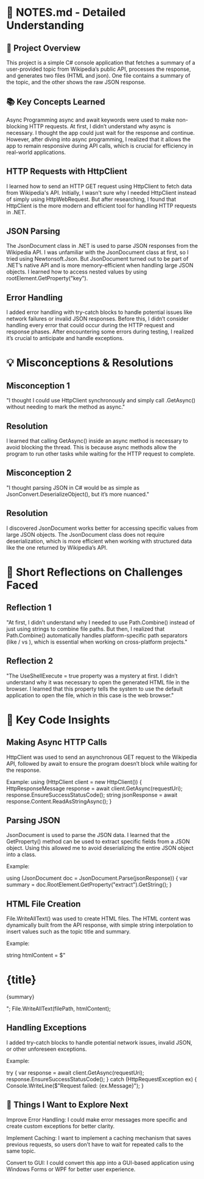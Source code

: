 # 📄 NOTES.md - Detailed Understanding

## 🚀 Project Overview
This project is a simple C# console application that fetches a summary of a user-provided topic from Wikipedia’s public API, processes the response, and generates two files (HTML and json). One file contains a summary of the topic, and the other shows the raw JSON response.


## 📚 Key Concepts Learned
Async Programming
async and await keywords were used to make non-blocking HTTP requests. At first, I didn’t understand why async is necessary. I thought the app could just wait for the response and continue. However, after diving into async programming, I realized that it allows the app to remain responsive during API calls, which is crucial for efficiency in real-world applications.


## HTTP Requests with HttpClient

I learned how to send an HTTP GET request using HttpClient to fetch data from Wikipedia's API. Initially, I wasn't sure why I needed HttpClient instead of simply using HttpWebRequest. But after researching, I found that HttpClient is the more modern and efficient tool for handling HTTP requests in .NET.


## JSON Parsing

The JsonDocument class in .NET is used to parse JSON responses from the Wikipedia API. I was unfamiliar with the JsonDocument class at first, so I tried using Newtonsoft.Json. But JsonDocument turned out to be part of .NET’s native API and is more memory-efficient when handling large JSON objects. I learned how to access nested values by using rootElement.GetProperty("key").


## Error Handling

I added error handling with try-catch blocks to handle potential issues like network failures or invalid JSON responses. Before this, I didn’t consider handling every error that could occur during the HTTP request and response phases. After encountering some errors during testing, I realized it’s crucial to anticipate and handle exceptions.


# 💡 Misconceptions & Resolutions

## Misconception 1
"I thought I could use HttpClient synchronously and simply call .GetAsync() without needing to mark the method as async."

## Resolution
I learned that calling GetAsync() inside an async method is necessary to avoid blocking the thread. This is because async methods allow the program to run other tasks while waiting for the HTTP request to complete.


## Misconception 2
"I thought parsing JSON in C# would be as simple as JsonConvert.DeserializeObject(), but it’s more nuanced."

## Resolution
I discovered JsonDocument works better for accessing specific values from large JSON objects. The JsonDocument class does not require deserialization, which is more efficient when working with structured data like the one returned by Wikipedia’s API.


# 📝 Short Reflections on Challenges Faced
## Reflection 1
"At first, I didn’t understand why I needed to use Path.Combine() instead of just using strings to combine file paths. But then, I realized that Path.Combine() automatically handles platform-specific path separators (like / vs \), which is essential when working on cross-platform projects."

## Reflection 2
"The UseShellExecute = true property was a mystery at first. I didn’t understand why it was necessary to open the generated HTML file in the browser. I learned that this property tells the system to use the default application to open the file, which in this case is the web browser."


# 🔧 Key Code Insights

## Making Async HTTP Calls

HttpClient was used to send an asynchronous GET request to the Wikipedia API, followed by await to ensure the program doesn’t block while waiting for the response.

Example:
using (HttpClient client = new HttpClient())
{
    HttpResponseMessage response = await client.GetAsync(requestUri);
    response.EnsureSuccessStatusCode();
    string jsonResponse = await response.Content.ReadAsStringAsync();
}


## Parsing JSON

JsonDocument is used to parse the JSON data. I learned that the GetProperty() method can be used to extract specific fields from a JSON object. Using this allowed me to avoid deserializing the entire JSON object into a class.

Example:

using (JsonDocument doc = JsonDocument.Parse(jsonResponse))
{
    var summary = doc.RootElement.GetProperty("extract").GetString();
}


## HTML File Creation

File.WriteAllText() was used to create HTML files. The HTML content was dynamically built from the API response, with simple string interpolation to insert values such as the topic title and summary.

Example:

string htmlContent = $"<html><head><title>{title}</title></head><body><h1>{title}</h1><p>{summary}</p></body></html>";
File.WriteAllText(filePath, htmlContent);


## Handling Exceptions

I added try-catch blocks to handle potential network issues, invalid JSON, or other unforeseen exceptions.

Example:

try
{
    var response = await client.GetAsync(requestUri);
    response.EnsureSuccessStatusCode();
}
catch (HttpRequestException ex)
{
    Console.WriteLine($"Request failed: {ex.Message}");
}


## 🔄 Things I Want to Explore Next
Improve Error Handling: I could make error messages more specific and create custom exceptions for better clarity.

Implement Caching: I want to implement a caching mechanism that saves previous requests, so users don’t have to wait for repeated calls to the same topic.

Convert to GUI: I could convert this app into a GUI-based application using Windows Forms or WPF for better user experience.